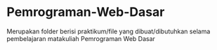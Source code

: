 # Pemrograman-Web-Dasar
Merupakan folder berisi praktikum/file yang dibuat/dibutuhkan selama pembelajaran matakuliah Pemrograman Web Dasar
